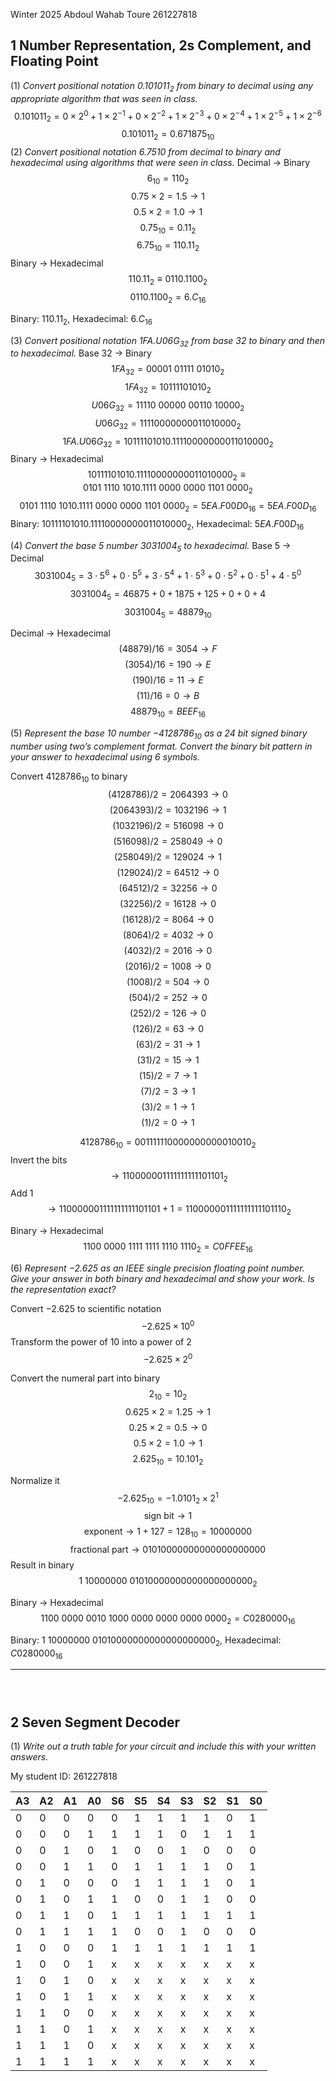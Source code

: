 Winter 2025
Abdoul Wahab Toure
261227818

## 1 Number Representation, 2s Complement, and Floating Point

(1) *Convert positional notation $0.101011_{2}$ from binary to decimal using any appropriate algorithm that was seen in class.*
$$0.101011_{2}=0\times 2^{0}+1 \times 2^{-1}+0\times 2^{-2}+1\times 2^{-3}+0\times 2^{-4}+1\times 2^{-5}+1\times 2^{-6}$$
$$0.101011_{2}=0.671875_{10}$$
(2) *Convert positional notation $6.7510$ from decimal to binary and hexadecimal using algorithms that were seen in class.*
Decimal $\rightarrow$ Binary
$$6_{10} = 110_{2}$$
$$0.75 \times 2=1.5 \rightarrow 1$$
$$0.5 \times 2=1.0 \rightarrow 1$$
$$0.75_{10}=0.11_{2}$$
$$6.75_{10}=110.11_{2}$$
Binary $\rightarrow$ Hexadecimal
$$110.11_{2}\equiv0110.1100_{2}$$
$$0110.1100_{2}=6.C_{16}$$

Binary: $110.11_{2}$, Hexadecimal: $6.C_{16}$

(3) *Convert positional notation $1FA.U06G_{32}$ from base 32 to binary and then to hexadecimal.*
Base 32 $\rightarrow$ Binary
$$1FA_{32}=00001~01111~01010_{2}$$
$$1FA_{32}=10111101010_{2}$$
$$U06G_{32}=11110~00000~00110~10000_{2}$$
$$U06G_{32}=11110000000011010000_{2}$$
$$1FA.U06G_{32}=10111101010.11110000000011010000_{2}$$
Binary $\rightarrow$ Hexadecimal
$$10111101010.11110000000011010000_{2}\equiv0101~1110~1010.1111~0000~0000~1101~0000_{2}$$
$$0101~1110~1010.1111~0000~0000~1101~0000_{2}=5EA.F00D0_{16}=5EA.F00D_{16}$$
Binary: $10111101010.11110000000011010000_{2}$, Hexadecimal: $5EA.F00D_{16}$

(4) *Convert the base 5 number $3031004_5$ to hexadecimal.*
Base 5 $\rightarrow$ Decimal
$$3031004_{5}=3 \cdot 5^6 + 0 \cdot 5^5 + 3 \cdot 5^4 + 1 \cdot 5^3 + 0 \cdot 5^2 + 0 \cdot 5^1 + 4 \cdot 5^0$$
$$3031004_{5}=46875 + 0 + 1875 + 125 + 0 + 0 + 4$$
$$3031004_{5}=48879_{10}$$

Decimal $\rightarrow$ Hexadecimal
$$(48879)/16=3054\rightarrow F$$
$$(3054)/16=190\rightarrow E$$
$$(190)/16=11\rightarrow E$$
$$(11)/16=0\rightarrow B$$
$$48879_{10}=BEEF_{16}$$

(5) *Represent the base 10 number $−4128786_{10}$ as a 24 bit signed binary number using two’s complement format. Convert the binary bit pattern in your answer to hexadecimal using 6 symbols.*

Convert $4128786_{10}$ to binary
$$(4128786)/2 = 2064393 \rightarrow 0$$
$$(2064393)/2 = 1032196 \rightarrow 1$$
$$(1032196)/2 = 516098 \rightarrow 0$$
$$(516098)/2 = 258049 \rightarrow 0$$
$$(258049)/2 = 129024 \rightarrow 1$$
$$(129024)/2 = 64512 \rightarrow 0$$
$$(64512)/2 = 32256 \rightarrow 0$$
$$(32256)/2 = 16128 \rightarrow 0$$
$$(16128)/2 = 8064 \rightarrow 0$$
$$(8064)/2 = 4032 \rightarrow 0$$
$$(4032)/2 = 2016 \rightarrow 0$$
$$(2016)/2 = 1008 \rightarrow 0$$
$$(1008)/2 = 504 \rightarrow 0$$
$$(504)/2 = 252 \rightarrow 0$$
$$(252)/2 = 126 \rightarrow 0$$
$$(126)/2 = 63 \rightarrow 0$$
$$(63)/2 = 31 \rightarrow 1$$
$$(31)/2 = 15 \rightarrow 1$$
$$(15)/2 = 7 \rightarrow 1$$
$$(7)/2 = 3 \rightarrow 1$$
$$(3)/2 = 1 \rightarrow 1$$
$$(1)/2 = 0 \rightarrow 1$$

$$4128786_{10}=001111110000000000010010_{2}$$
Invert the bits
$$\rightarrow 110000001111111111101101_{2}$$
Add $1$
$$\rightarrow 110000001111111111101101+1=110000001111111111101110_{2}$$

Binary $\rightarrow$ Hexadecimal
$$1100~0000~1111~1111~1110~1110_{2}=C0FFEE_{16}$$

(6) *Represent $-2.625$ as an IEEE single precision floating point number. Give your answer in both binary and hexadecimal and show your work. Is the representation exact?*

Convert $-2.625$ to scientific notation
$$-2.625 \times 10^{0}$$
Transform the power of $10$ into a power of $2$
$$-2.625 \times 2^{0}$$

Convert the numeral part into binary
$$2_{10}=10_{2}$$
$$0.625 \times 2=1.25 \rightarrow 1$$
$$0.25 \times 2=0.5 \rightarrow 0$$
$$0.5 \times 2=1.0 \rightarrow 1$$
$$2.625_{10}=10.101_{2}$$

Normalize it
$$-2.625_{10}=-1.0101_{2} \times 2^{1}$$
$$\text{sign bit}\rightarrow 1$$
$$\text{exponent}\rightarrow 1+127=128_{10}=10000000$$
$$\text{fractional part}\rightarrow 01010000000000000000000$$
Result in binary
$$1~10000000~01010000000000000000000_{2}$$

Binary $\rightarrow$ Hexadecimal
$$1100~0000~0010~1000~0000~0000~0000~0000_{2}=C0280000_{16}$$

Binary: $1~10000000~01010000000000000000000_{2}$, Hexadecimal: $C0280000_{16}$

---
```



```
## 2 Seven Segment Decoder

(1) *Write out a truth table for your circuit and include this with your written answers.*

My student ID: 261227818

| A3  | A2  | A1  | A0  | S6  | S5  | S4  | S3  | S2  | S1  | S0  |
| --- | --- | --- | --- | --- | --- | --- | --- | --- | --- | --- |
| 0   | 0   | 0   | 0   | 0   | 1   | 1   | 1   | 1   | 0   | 1   |
| 0   | 0   | 0   | 1   | 1   | 1   | 1   | 0   | 1   | 1   | 1   |
| 0   | 0   | 1   | 0   | 1   | 0   | 0   | 1   | 0   | 0   | 0   |
| 0   | 0   | 1   | 1   | 0   | 1   | 1   | 1   | 1   | 0   | 1   |
| 0   | 1   | 0   | 0   | 0   | 1   | 1   | 1   | 1   | 0   | 1   |
| 0   | 1   | 0   | 1   | 1   | 0   | 0   | 1   | 1   | 0   | 0   |
| 0   | 1   | 1   | 0   | 1   | 1   | 1   | 1   | 1   | 1   | 1   |
| 0   | 1   | 1   | 1   | 1   | 0   | 0   | 1   | 0   | 0   | 0   |
| 1   | 0   | 0   | 0   | 1   | 1   | 1   | 1   | 1   | 1   | 1   |
| 1   | 0   | 0   | 1   | x   | x   | x   | x   | x   | x   | x   |
| 1   | 0   | 1   | 0   | x   | x   | x   | x   | x   | x   | x   |
| 1   | 0   | 1   | 1   | x   | x   | x   | x   | x   | x   | x   |
| 1   | 1   | 0   | 0   | x   | x   | x   | x   | x   | x   | x   |
| 1   | 1   | 0   | 1   | x   | x   | x   | x   | x   | x   | x   |
| 1   | 1   | 1   | 0   | x   | x   | x   | x   | x   | x   | x   |
| 1   | 1   | 1   | 1   | x   | x   | x   | x   | x   | x   | x   |

